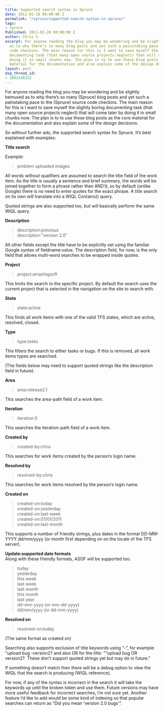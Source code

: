 ```yaml
---
title: Supported search syntax in Spruce
date: 2011-02-28 00:00:00 Z
permalink: "/spruce/supported-search-syntax-in-spruce/"
tags:
- spruce
Published: 2011-02-28 00:00:00 Z
author: Chris S
excerpt: For anyone reading the blog you may be wondering and be slightly bemused
  as to why there’s so many blog posts and yet such a painstaking pace to the source
  code checkins. The main reason for this is I want to save myself the slightly boring
  documenting task (that many open source projects neglect) that will come later by
  doing it in small chunks now. The plan is to to use these blog posts as the core
  material for the documentation and also explain some of the design decisions.
layout: post
dsq_thread_id:
- 1092436322
---
```


For anyone reading the blog you may be wondering and be slightly bemused as to why there’s so many (Spruce) blog posts and yet such a painstaking pace to the (Spruce) source code checkins. The main reason for this is I want to save myself the slightly boring documenting task (that many open source projects neglect) that will come later by doing it in small chunks now. The plan is to to use these blog posts as the core material for the documentation and also explain some of the design decisions.

So without further ado, the supported search syntax for Spruce. It’s best explained with examples:

<!--more-->

**Title search**

Example: 

> problem uploaded images

All words without qualifiers are assumed to search the title field of the work item. As the title is usually a sentence and brief summary, the words will be joined together to form a phrase rather than AND’d, so by default (unlike Google) there is no need to enter quotes for the exact phrase. A title search on its own will translate into a WIQL Contains() query.

Quoted strings are also supported too, but will basically perform the same WIQL query.

**Description**

> description:previous  
> description:&#8221;version 2.0&#8243; 

All other fields except the title have to be explicitly set using the familiar Google syntax of fieldname:value. The description field, for now, is the only field that allows multi-word searches to be wrapped inside quotes.

**Project**

> project:amazingsoft 

This limits the search to the specific project. By default the search uses the current project that is selected in the navigation on the site to search with.

**State**

> state:active 

This finds all work items with one of the valid TFS states, which are active, resolved, closed.

**Type**

> type:tasks 

This filters the search to either tasks or bugs. If this is removed, all work items types are searched.

(The fields below may need to support quoted strings like the description field in future).

**Area**

> area:release2.1 

This searches the area-path field of a work item.

**Iteration**

> iteration:5 

This searches the iteration-path field of a work item.

**Created by**

> created-by:chris 

This searches for work items created by the person’s login name.

**Resolved by**

> resolved-by:chris 

This searches for work items resolved by the person’s login name.

**Created on**

> created-on:today   
> created-on:yesterday   
> created-on:last-week   
> created-on:01/01/2011   
> created-on:last-month 

This supports a number of friendly strings, plus dates in the format DD-MM-YYYY dd/mm/yyyy (or month first depending on on the locale of the TFS server).

**Update:supported date formats**   
Along with these friendly formats, ASOF will be supported too.

> today   
> yesterday   
> this week   
> last week   
> last month   
> this month   
> last year   
> dd-mm-yyyy (or mm-dd-yyyy)   
> dd/mm/yyyy (or dd-mm-yyyy) 

**Resolved on**

> resolved-on:today 

(The same format as created on)

Searching also supports exclusion of title keywords using “-”, for example: “upload bug -version2? and also OR for the title: "“upload bug OR version2?. These don’t support quoted strings yet but may do in future."

If something doesn’t match then there will be a debug option to view the WIQL that the search is producing (WIQL reference).

For now, if any of the syntax is incorrect in the search it will take the keywords up until the broken token and use them. Future versions may have more useful feedback for incorrect searches, I’m not sure yet. Another feature I’d like to add would be some kind of indexing so that popular searches can return as “Did you mean ‘version 2.0 bugs’”.